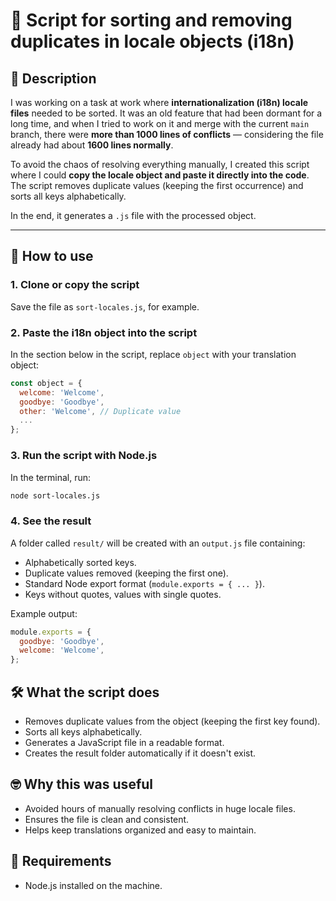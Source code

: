 # 🧹 Script for sorting and removing duplicates in locale objects (i18n)

## 📝 Description

I was working on a task at work where **internationalization (i18n) locale files** needed to be sorted. It was an old feature that had been dormant for a long time, and when I tried to work on it and merge with the current `main` branch, there were **more than 1000 lines of conflicts** — considering the file already had about **1600 lines normally**.

To avoid the chaos of resolving everything manually, I created this script where I could **copy the locale object and paste it directly into the code**. The script removes duplicate values (keeping the first occurrence) and sorts all keys alphabetically.

In the end, it generates a `.js` file with the processed object.

---

## 🚀 How to use

### 1. Clone or copy the script

Save the file as `sort-locales.js`, for example.

### 2. Paste the i18n object into the script

In the section below in the script, replace `object` with your translation object:

```js
const object = {
  welcome: 'Welcome',
  goodbye: 'Goodbye',
  other: 'Welcome', // Duplicate value
  ...
};
```

### 3. Run the script with Node.js

In the terminal, run:

```bash
node sort-locales.js
```

### 4. See the result

A folder called `result/` will be created with an `output.js` file containing:

- Alphabetically sorted keys.
- Duplicate values removed (keeping the first one).
- Standard Node export format (`module.exports = { ... }`).
- Keys without quotes, values with single quotes.

Example output:

```js
module.exports = {
  goodbye: 'Goodbye',
  welcome: 'Welcome',
};
```

## 🛠️ What the script does

- Removes duplicate values from the object (keeping the first key found).
- Sorts all keys alphabetically.
- Generates a JavaScript file in a readable format.
- Creates the result folder automatically if it doesn't exist.

## 🤓 Why this was useful

- Avoided hours of manually resolving conflicts in huge locale files.
- Ensures the file is clean and consistent.
- Helps keep translations organized and easy to maintain.

## 📌 Requirements

- Node.js installed on the machine.
